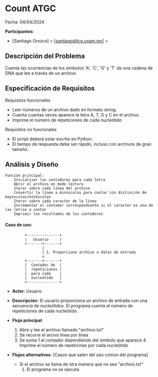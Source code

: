 # Count ATGC

Fecha: 04/04/2024

**Participantes**:

- [Santiago Orozco] < [santiago@lcg.unam.mx] >

## Descripción del Problema

Cuenta las ocurrencias de los símbolos 'A', 'C', 'G' y 'T' de una cadena de DNA que lee a través de un archivo



## Especificación de Requisitos


Requisitos funcionales

- Leer números de un archivo dado en formato string.
- Cuenta cuantas veces aparece la letra A, T, G y C en el archivo.
- Imprime el número de repeticiones de cada nucleótido

Requisitos no funcionales

- El script deberá estar escrito en Python.
- El tiempo de respuesta debe ser rápido, incluso con archivos de gran tamaño.


## Análisis y Diseño


```
Función principal:
    Inicializar los contadores para cada letra
    Abrir el archivo en modo lectura 
    Iterar sobre cada línea del archivo
    Convertir la línea a minúsculas para contar sin distinción de mayúsculas/minúsculas
    Iterar sobre cada caracter de la línea
    Incrementar el contador correspondiente si el caracter es una de las letras a contar
    Imprimir los resultados de los contadores

```



#### Caso de uso: 

```
         +---------------+
         |   Usuario     |
         +-------+-------+
                 |
                 | 1. Proporciona archivo o datos de entrada
                 v
         +-------+-------+
         |  Contador de  |
         |  repeticiones |
         |  para cada    |
         |  nucleótido   |
         +---------------+
```

- **Actor**: Usuario
- **Descripción**: El usuario proporciona un archivo de entrada con una secuencia de nucleótidos. El programa cuenta el número de repeticiones de cada nucleótido.
- **Flujo principal**:

	1. Abre y lee el archivo llamado "archivo.txt" 
	2. Se recorre el arcivo línea por línea
	3. Se suma 1 al contador dependiendo del símbolo que aparece
        4. Imprime el número de repeticines por cada nucleótido
	
- **Flujos alternativos**: [Casos que salen del uso común del programa]
	- Si el archivo se llama de otra manera que no sea "archivo.txt" 
		1. El programa no se ejecuta

        
